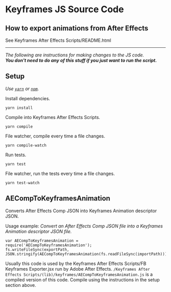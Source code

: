 # Keyframes JS Source Code

## How to export animations from After Effects

See Keyframes After Effects Scripts/README.html

---

*The following are instructions for making changes to the JS code.  
**You don't need to do any of this stuff if you just want to run the script.***

## Setup

*Use [`yarn`](https://yarnpkg.com/) or [`npm`](https://www.npmjs.com/).*

Install dependencies.

    yarn install

Compile into Keyframes After Effects Scripts.

    yarn compile

File watcher, compile every time a file changes.

    yarn compile-watch

Run tests.

    yarn test

File watcher, run the tests every time a file changes.

    yarn test-watch

## AECompToKeyframesAnimation

Converts After Effects Comp JSON into Keyframes Animation descriptor JSON.

Usage example: *Convert an After Effects Comp JSON file into a Keyframes Animation descriptor JSON file.*

    var AECompToKeyframesAnimation = require('AECompToKeyframesAnimation');
    fs.writeFileSync(exportPath, JSON.stringify(AECompToKeyframesAnimation(fs.readFileSync(importPath))));

Usually this code is used by the Keyframes After Effects Scripts/FB Keyframes Exporter.jsx run by Adobe After Effects.
`/Keyframes After Effects Scripts/(lib)/keyframes/AECompToKeyframesAnimation.js` is a compiled version of this code. Compile using the instructions in the setup section above.

